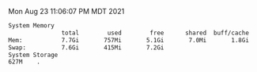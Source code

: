 Mon Aug 23 11:06:07 PM MDT 2021
```bash
System Memory
               total        used        free      shared  buff/cache   available
Mem:           7.7Gi       757Mi       5.1Gi       7.0Mi       1.8Gi       6.6Gi
Swap:          7.6Gi       415Mi       7.2Gi
System Storage
627M	.
```
```bash
